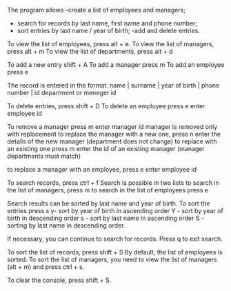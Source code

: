 The program allows
-create a list of employees and managers;
- search for records by last name, first name and phone number;
- sort entries by last name / year of birth;
-add and delete entries.

 To view the list of employees, press alt + e.
To view the list of managers, press alt + m
To view the list of departments, press alt + d

To add a new entry shift + A
To add a manager press m
To add an employee press e

The record is entered in the format:
name | surname | year of birth | phone number | id department or meneger id

To delete entries, press shift + D
To delete an employee press e
enter employee id

To remove a manager press m
enter manager id
manager is removed only with replacement
to replace the manager with a new one, press n
enter the details of the new manager
(department does not change)
to replace with an existing one press m
enter the id of an existing manager
(manager departments must match)

to replace a manager with an employee, press e
enter employee id

To search records, press ctrl + f
Search is possible in two lists
to search in the list of managers, press m
to search in the list of employees press e

Search results can be sorted by last name and year of birth.
To sort the entries press s
y- sort by year of birth in ascending order
Y - sort by year of birth in descending order
s - sort by last name in ascending order
S - sorting by last name in descending order.

If necessary, you can continue to search for records.
Press q to exit search.

To sort the list of records, press shift + S
By default, the list of employees is sorted.
To sort the list of managers, you need to view the list of managers (alt + m) and press ctrl + s.

To clear the console, press shift + S.
